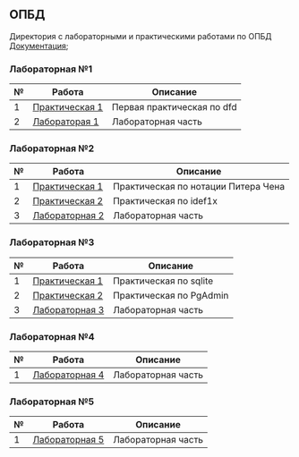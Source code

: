 ## ОПБД

Директория с лабораторными и практическими работами по ОПБД
[Документация](https://vrodedanya.github.io/ITMO_FSPO_DataBases_2020-2021/);

### Лабораторная №1
|№| Работа | Описание |
|-|--------|----------|
|1|[Практическая 1](https://github.com/TonikX/ITMO_FSPO_DataBases_2020-2021/blob/master/students/y2337/Kolotushkin_Danil/Pr1_dfd/Pr1_dfd.pdf)| Первая практическая по dfd |
|2|[Лабораторая 1](https://github.com/TonikX/ITMO_FSPO_DataBases_2020-2021/tree/master/students/y2337/Kolotushkin_Danil/Lab_01)| Лабораторная часть |
### Лабораторная №2
|№| Работа | Описание |
|-|--------|----------|
|1|[Практическая 1](https://github.com/TonikX/ITMO_FSPO_DataBases_2020-2021/blob/master/students/y2337/Kolotushkin_Danil/Pr2.1_PiterChen/Pr2.1_PiterChen.pdf)| Практическая по нотации Питера Чена |
|2|[Практическая 2](https://github.com/TonikX/ITMO_FSPO_DataBases_2020-2021/blob/master/students/y2337/Kolotushkin_Danil/Pr2.2_idef1x/Pr2.2_idef1x.pdf)| Практическая по idef1x |
|3|[Лабораторная 2](https://github.com/TonikX/ITMO_FSPO_DataBases_2020-2021/tree/master/students/y2337/Kolotushkin_Danil/Lab_02)| Лабораторная часть |
### Лабораторная №3
|№| Работа | Описание |
|-|--------|----------|
|1|[Практическая 1](https://github.com/TonikX/ITMO_FSPO_DataBases_2020-2021/tree/master/students/y2337/Kolotushkin_Danil/Pr3.1)| Практическая по sqlite|
|2|[Практическая 2](https://github.com/vrodedanya/ITMO_FSPO_DataBases_2020-2021/tree/master/students/y2337/Kolotushkin_Danil/Pr3.2)| Практическая по PgAdmin|
|3|[Лабораторная 3](https://github.com/vrodedanya/ITMO_FSPO_DataBases_2020-2021/tree/master/students/y2337/Kolotushkin_Danil/Lab_03)| Лабораторная часть|
### Лабораторная №4
|№| Работа | Описание |
|-|--------|----------|
|1|[Лабораторная 4](https://github.com/vrodedanya/ITMO_FSPO_DataBases_2020-2021/tree/master/students/y2337/Kolotushkin_Danil/Lab_04)| Лабораторная часть|
### Лабораторная №5
|№| Работа | Описание |
|-|--------|----------|
|1|[Лабораторная 5](https://github.com/vrodedanya/ITMO_FSPO_DataBases_2020-2021/tree/master/students/y2337/Kolotushkin_Danil/Lab_05)| Лабораторная часть|
